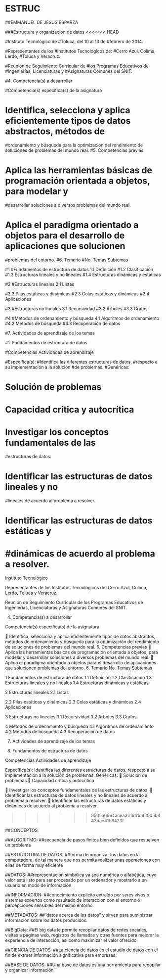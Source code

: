 # ESTRUC

##EMMANUEL DE JESUS ESPARZA

###Estructura y organizacion de datos
<<<<<<< HEAD

#Instituto Tecnológico de
#Toluca, del 10 al 13 de
#febrero de 2014.

#Representantes de los
#Institutos Tecnológicos de:
#Cerro Azul, Colima, Lerdo,
#Toluca y Veracruz.

#Reunión de Seguimiento Curricular de
#los Programas Educativos de
#Ingenierías, Licenciaturas y
#Asignaturas Comunes del SNIT.

#4. Competencia(s) a desarrollar

#Competencia(s) específica(s) de la asignatura

# Identifica, selecciona y aplica eficientemente tipos de datos abstractos, métodos de
#ordenamiento y búsqueda para la optimización del rendimiento de soluciones de problemas del
mundo real.
#5. Competencias previas
# Aplica las herramientas básicas de programación orientada a objetos, para modelar y
#desarrollar soluciones a diversos problemas del mundo real.
# Aplica el paradigma orientado a objetos para el desarrollo de aplicaciones que solucionen
#problemas del entorno.
#6. Temario
#No. Temas Subtemas

#1
#Fundamentos de estructura de datos 1.1 Definición
#1.2 Clasificación
#1.3 Estructuras lineales y no lineales
#1.4 Estructuras dinámicas y estáticas

#2
#Estructuras lineales 2.1 Listas

#2.2 Pilas estáticas y dinámicas
#2.3 Colas estáticas y dinámicas
#2.4 Aplicaciones

#3
#Estructuras no lineales 3.1 Recursividad
#3.2 Árboles
#3.3 Grafos

#4
#Métodos de ordenamiento y búsqueda 4.1 Algoritmos de ordenamiento
#4.2 Métodos de búsqueda
#4.3 Recuperación de datos

#7. Actividades de aprendizaje de los temas

#1. Fundamentos de estructura de datos

#Competencias Actividades de aprendizaje

#Específica(s):
#Identifica las diferentes estructuras de datos,
#respecto a su implementación a la solución
#de problemas.
#Genéricas:
# Solución de problemas
# Capacidad crítica y autocrítica

# Investigar los conceptos fundamentales de las
#estructuras de datos.
# Identificar las estructuras de datos lineales y no
#lineales de acuerdo al problema a resolver.
# Identificar las estructuras de datos estáticas y
#dinámicas de acuerdo al problema a resolver.
=======
Instituto Tecnológico

Representantes de los
Institutos Tecnológicos de:
Cerro Azul, Colima, Lerdo,
Toluca y Veracruz.

Reunión de Seguimiento Curricular de
los Programas Educativos de
Ingenierías, Licenciaturas y
Asignaturas Comunes del SNIT.

4. Competencia(s) a desarrollar

Competencia(s) específica(s) de la asignatura

 Identifica, selecciona y aplica eficientemente tipos de datos abstractos, métodos de
ordenamiento y búsqueda para la optimización del rendimiento de soluciones de problemas del
mundo real.
5. Competencias previas
 Aplica las herramientas básicas de programación orientada a objetos, para modelar y
desarrollar soluciones a diversos problemas del mundo real.
 Aplica el paradigma orientado a objetos para el desarrollo de aplicaciones que solucionen
problemas del entorno.
6. Temario
No. Temas Subtemas

1
Fundamentos de estructura de datos 1.1 Definición
1.2 Clasificación
1.3 Estructuras lineales y no lineales
1.4 Estructuras dinámicas y estáticas

2
Estructuras lineales 2.1 Listas

2.2 Pilas estáticas y dinámicas
2.3 Colas estáticas y dinámicas
2.4 Aplicaciones

3
Estructuras no lineales 3.1 Recursividad
3.2 Árboles
3.3 Grafos

4
Métodos de ordenamiento y búsqueda 4.1 Algoritmos de ordenamiento
4.2 Métodos de búsqueda
4.3 Recuperación de datos

7. Actividades de aprendizaje de los temas

1. Fundamentos de estructura de datos

Competencias Actividades de aprendizaje

Específica(s):
Identifica las diferentes estructuras de datos,
respecto a su implementación a la solución
de problemas.
Genéricas:
 Solución de problemas
 Capacidad crítica y autocrítica

 Investigar los conceptos fundamentales de las
estructuras de datos.
 Identificar las estructuras de datos lineales y no
lineales de acuerdo al problema a resolver.
 Identificar las estructuras de datos estáticas y
dinámicas de acuerdo al problema a resolver.
>>>>>>> 9505a69e4acea321941d920d5b443dce41b6423f
>>>>>>>
>>>>>>>
 ##CONCEPTOS

##ALGORITMO:
##secuencia de pasos finitos bien definidos que resuelven un problema

##ESTRUCTURA DE DATOS:
##forma de organizar los datos en la computadora, de tal manera que nos permita realizar unas operaciones con ellas de forma muy eficiente

##DATOS:
##representación simbólica ya sea numérica o alfabética, cuyo valor está listo para ser procesado por un ordenador y mostrarlo a un usuario en modo de información.

##INFORMACION:
##conocimiento explícito extraído por seres vivos o sistemas expertos como resultado de interacción con el entorno o percepciones sensibles del mismo entorno.

##METADATOS:
##“datos acerca de los datos” y sirven para suministrar información sobre los datos producidos.

##BigData:
##El big data le permite recopilar datos de redes sociales, visitas a páginas web, registros de llamadas y otras fuentes para mejorar la experiencia de interacción, así como maximizar el valor ofrecido.

##CIENCIA DE DATOS:
##La ciencia de datos es el estudio de datos con el fin de extraer información significativa para empresas.

##BASE DE DATOS:
##Una base de datos es una herramienta para recopilar y organizar información
